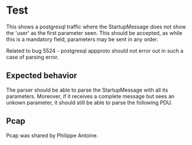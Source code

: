 Test
====

This shows a postgresql traffic where the StartupMessage does not show the
'user' as the first parameter seen. This should be accepted, as while this is a
mandatory field, parameters may be sent in any order.

Related to bug 5524 - postgresql appproto should not error out in such a case of
parsing error.

Expected behavior
-----------------

The parser should be able to parse the StartupMessage with all its parameters.
Moreover, if it receives a complete message but sees an unkown parameter, it
should still be able to parse the following PDU.

Pcap
----

Pcap was shared by Philippe Antoine.

